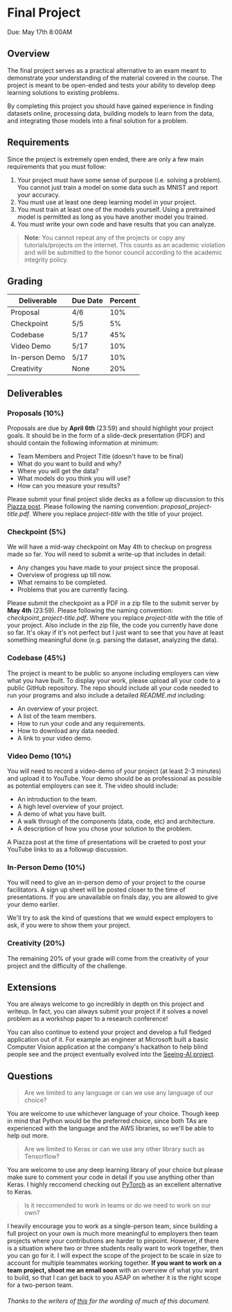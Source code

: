 # Final Project

Due: May 17th 8:00AM

## Overview

The final project serves as a practical alternative to an exam meant to demonstrate your understanding of the material covered in the course. The project is meant to be open-ended and tests your ability to develop deep learning solutions to existing problems.

By completing this project you should have gained experience in finding datasets online, processing data, building models to learn from the data, and integrating those models into a final solution for a problem.

## Requirements

Since the project is extremely open ended, there are only a few main requirements that you must follow:
1. Your project must have some sense of purpose (i.e. solving a problem). You cannot just train a model on some data such as MNIST and report your accuracy.
2. You must use at least one deep learning model in your project.
3. You must train at least one of the models yourself. Using a pretrained model is permitted as long as you have another model you trained.
4. You must write your own code and have results that you can analyze.

> **Note**: You cannot repeat any of the projects or copy any tutorials/projects on the internet. This counts as an academic violation and will be submitted to the honor council according to the academic integrity policy.

## Grading

| Deliverable    | Due Date    | Percent             |
| -------------- | ----------- | ------------------- |
| Proposal       | 4/6         | 10%                 |
| Checkpoint     | 5/5         | 5%                  |
| Codebase       | 5/17        | 45%                 | 
| Video Demo     | 5/17        | 10%                 |
| In-person Demo | 5/17        | 10%                 |
| Creativity     | None        | 20%                 |

## Deliverables

### Proposals (10%)
Proposals are due by **April 6th** (23:59) and should highlight your project goals. It should be in the form of a slide-deck presentation (PDF) and should contain the following information at minimum:
* Team Members and Project Title (doesn't have to be final)
* What do you want to build and why?
* Where you will get the data?
* What models do you think you will use?
* How can you measure your results?

Please submit your final project slide decks as a follow up discussion to this [Piazza post](). Please following the naming convention: *proposal_project-title.pdf*. Where you replace *project-title* with the title of your project.

### Checkpoint (5%)
We will have a mid-way checkpoint on May 4th to checkup on progress made so far. You will need to submit a write-up that includes in detail:
* Any changes you have made to your project since the proposal.
* Overview of progress up till now.
* What remains to be completed.
* Problems that you are currently facing.

Please submit the checkpoint as a PDF in a zip file to the submit server by **May 4th** (23:59). Please following the naming convention: *checkpoint_project-title.pdf*. Where you replace *project-title* with the title of your project. Also include in the zip file, the code you currently have done so far. It's okay if it's not perfect but I just want to see that you have at least something meaningful done (e.g. parsing the dataset, analyzing the data).

### Codebase (45%)
The project is meant to be public so anyone including employers can view what you have built. To display your work, please upload all your code to a public GitHub repository. The repo should include all your code needed to run your programs and also include a detailed *README.md* including: 
* An overview of your project. 
* A list of the team members.
* How to run your code and any requirements.
* How to download any data needed.
* A link to your video demo.

### Video Demo (10%)
You will need to record a video-demo of your project (at least 2-3 minutes) and upload it to YouTube. Your demo should be as professional as possible as potential employers can see it. The video should include:
* An introduction to the team.
* A high level overview of your project.
* A demo of what you have built.
* A walk through of the components (data, code, etc) and architecture.
* A description of how you chose your solution to the problem.

A Piazza post at the time of presentations will be craeted to post your YouTube links to as a followup discussion. 

### In-Person Demo (10%)
You will need to give an in-person demo of your project to the course facilitators. A sign up sheet will be posted closer to the time of presentations. If you are unavailable on finals day, you are allowed to give your demo earlier.

We'll try to ask the kind of questions that we would expect employers to ask, if you were to show them your project.

### Creativity (20%)
The remaining 20% of your grade will come from the creativity of your project and the difficulty of the challenge.

## Extensions
You are always welcome to go incredibly in depth on this project and writeup. In fact, you can always submit your project if it solves a novel problem as a workshop paper to a research conference!

You can also continue to extend your project and develop a full fledged application out of it. For example an engineer at Microsoft built a basic Computer Vision application at the company's hackathon to help blind people see and the project eventually evolved into the [Seeing-AI project](https://www.microsoft.com/en-us/seeing-ai/). 

## Questions

> Are we limited to any language or can we use any language of our choice?

You are welcome to use whichever language of your choice. Though keep in mind that Python would be the preferred choice, since both TAs are experienced with the language and the AWS libraries, so we'll be able to help out more.

> Are we limited to Keras or can we use any other library such as Tensorflow?

You are welcome to use any deep learning library of your choice but please make sure to comment your code in detail if you use anything other than Keras. I highly reccomend checking out [PyTorch](http://pytorch.org) as an excellent alternative to Keras.

> Is it reccomended to work in teams or do we need to work on our own?

I heavily encourage you to work as a single-person team, since building a full project on your own is much more meaningful to employers then team projects where your contributions are harder to pinpoint. However, if there is a situation where two or three students really want to work together, then you can go for it. I will expect the scope of the project to be scale in size to account for multiple teammates working together. **If you want to work on a team project, shoot me an email soon** with an overview of what you want to build, so that I can get back to you ASAP on whether it is the right scope for a two-person team.

###### Thanks to the writers of [this](https://github.com/UMD-CS-STICs/389Lfall17/blob/master/vagrant/final-project/README.md) for the wording of much of this document.
